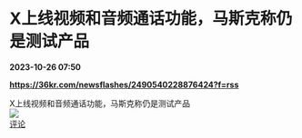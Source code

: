 # X上线视频和音频通话功能，马斯克称仍是测试产品

**2023-10-26 07:50**

**https://36kr.com/newsflashes/2490540228876424?f=rss**

X上线视频和音频通话功能，马斯克称仍是测试产品  
![](https://img3.chouti.com/CHOUTI_20231026/F70424A1225544F9A3B810B411DC8637_W153H153.jpeg)  
[评论](https://m.chouti.com/link/40409361)